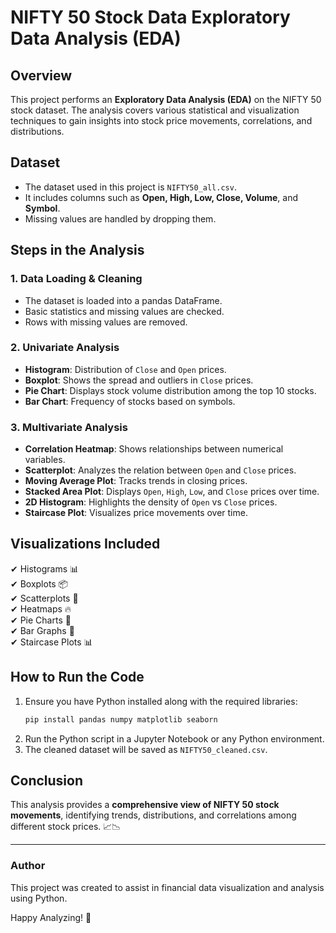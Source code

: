 # NIFTY 50 Stock Data Exploratory Data Analysis (EDA)

## Overview
This project performs an **Exploratory Data Analysis (EDA)** on the NIFTY 50 stock dataset. The analysis covers various statistical and visualization techniques to gain insights into stock price movements, correlations, and distributions.

## Dataset
- The dataset used in this project is `NIFTY50_all.csv`.
- It includes columns such as **Open, High, Low, Close, Volume**, and **Symbol**.
- Missing values are handled by dropping them.

## Steps in the Analysis
### 1. **Data Loading & Cleaning**
- The dataset is loaded into a pandas DataFrame.
- Basic statistics and missing values are checked.
- Rows with missing values are removed.

### 2. **Univariate Analysis**
- **Histogram**: Distribution of `Close` and `Open` prices.
- **Boxplot**: Shows the spread and outliers in `Close` prices.
- **Pie Chart**: Displays stock volume distribution among the top 10 stocks.
- **Bar Chart**: Frequency of stocks based on symbols.

### 3. **Multivariate Analysis**
- **Correlation Heatmap**: Shows relationships between numerical variables.
- **Scatterplot**: Analyzes the relation between `Open` and `Close` prices.
- **Moving Average Plot**: Tracks trends in closing prices.
- **Stacked Area Plot**: Displays `Open`, `High`, `Low`, and `Close` prices over time.
- **2D Histogram**: Highlights the density of `Open` vs `Close` prices.
- **Staircase Plot**: Visualizes price movements over time.

## Visualizations Included
✔ Histograms 📊  
✔ Boxplots 📦  
✔ Scatterplots 📍  
✔ Heatmaps 🔥  
✔ Pie Charts 🥧  
✔ Bar Graphs 📏  
✔ Staircase Plots 📊  


## How to Run the Code
1. Ensure you have Python installed along with the required libraries:
   ```bash
   pip install pandas numpy matplotlib seaborn
   ```
2. Run the Python script in a Jupyter Notebook or any Python environment.
3. The cleaned dataset will be saved as `NIFTY50_cleaned.csv`.

## Conclusion
This analysis provides a **comprehensive view of NIFTY 50 stock movements**, identifying trends, distributions, and correlations among different stock prices. 📈📉

---
### Author
This project was created to assist in financial data visualization and analysis using Python.

Happy Analyzing! 🚀

